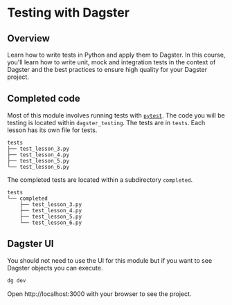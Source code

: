 # Testing with Dagster

## Overview

Learn how to write tests in Python and apply them to Dagster. In this course, you'll learn how to write unit, mock and integration tests in the context of Dagster and the best practices to ensure high quality for your Dagster project.

## Completed code

Most of this module involves running tests with [`pytest`](https://docs.pytest.org/en/stable/). The code you will be testing is located within `dagster_testing`. The tests are in `tests`. Each lesson has its own file for tests.

```
tests
├── test_lesson_3.py
├── test_lesson_4.py
├── test_lesson_5.py
└── test_lesson_6.py
```

The completed tests are located within a subdirectory `completed`.

```
tests
└── completed
    ├── test_lesson_3.py
    ├── test_lesson_4.py
    ├── test_lesson_5.py
    └── test_lesson_6.py
```

## Dagster UI

You should not need to use the UI for this module but if you want to see Dagster objects you can execute.

```bash
dg dev
```

Open http://localhost:3000 with your browser to see the project.
